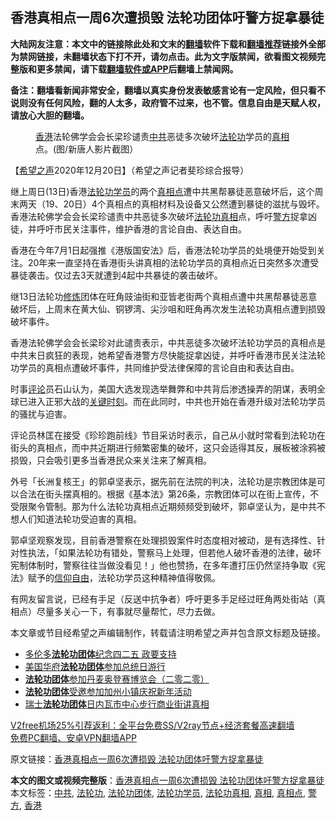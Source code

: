  <h2>香港真相点一周6次遭损毁 法轮功团体吁警方捉拿暴徒</h2> <p class="notice"><b>大陆网友注意：本文中的链接除此处和文末的<a href="https://github.com/bannedbook/fanqiang" >翻墙</a>软件下载和<a href="https://github.com/killgcd/justmysocks/blob/master/README.md">翻墙推荐</a>链接外全部为禁网链接，未翻墙状态下打不开，请勿点击。此为文字版禁闻，欲看图文视频完整版和更多禁闻，请下载<a href="https://github.com/bannedbook/fanqiang">翻墙软件或APP</a>后翻墙上禁闻网。</p><p>备注：翻墙看新闻非常安全，翻墙以真实身份发表敏感言论有一定风险，但只看不说则没有任何风险，翻的人太多，政府管不过来，也不管。信息自由是天赋人权，请放心大胆的翻墙。</b></p>  <div class="entry"> <figure><figcaption><a href="https://www.bannedbook.org/bnews/tag/%e9%a6%99%e6%b8%af/" class="st_tag internal_tag" rel="tag" title="标签 香港 下的日志">香港</a>法轮佛学会会长梁珍谴责<a href="https://www.bannedbook.org/bnews/tag/%e4%b8%ad%e5%85%b1/" class="st_tag internal_tag" rel="tag" title="标签 中共 下的日志">中共</a>恶徒多次破坏<a href="https://www.bannedbook.org/bnews/tag/%e6%b3%95%e8%bd%ae%e5%8a%9f/" class="st_tag internal_tag" rel="tag" title="标签 法轮功 下的日志">法轮功</a>学员的<a href="https://www.bannedbook.org/bnews/tag/%e7%9c%9f%e7%9b%b8/" class="st_tag internal_tag" rel="tag" title="标签 真相 下的日志">真相</a>点。(图/新唐人影片截图）</figcaption></figure> <p>【<span class='wp_keywordlink_affiliate'><a href="https://www.soundofhope.org" title="希望之声" target="_blank">希望之声</a></span>2020年12月20日】（希望之声记者斐珍综合报导）</p> <p>继上周日(13日)香港<a href="https://www.bannedbook.org/bnews/tag/%e6%b3%95%e8%bd%ae%e5%8a%9f%e5%ad%a6%e5%91%98/" class="st_tag internal_tag" rel="tag" title="标签 法轮功学员 下的日志">法轮功学员</a>的两个<a href="https://www.bannedbook.org/bnews/tag/%E7%9C%9F%E7%9B%B8%E7%82%B9/" class="st_tag internal_tag" rel="tag" title="标签 真相点 下的日志">真相点</a>遭中共黑帮暴徒恶意破坏后，这个周末两天（19、20日）4个真相点的真相材料及设备又公然遭到暴徒的滋扰与毁坏。香港法轮佛学会会长梁珍谴责中共恶徒多次破坏<a href="https://www.bannedbook.org/bnews/tag/%e6%b3%95%e8%bd%ae%e5%8a%9f%e7%9c%9f%e7%9b%b8/" class="st_tag internal_tag" rel="tag" title="标签 法轮功真相 下的日志">法轮功真相</a>点，呼吁<a href="https://www.bannedbook.org/bnews/tag/%e8%ad%a6%e6%96%b9/" class="st_tag internal_tag" rel="tag" title="标签 警方 下的日志">警方</a>捉拿凶徒，并呼吁市民关注事件，维护香港的言论自由、表达自由。</p> <p>香港在今年7月1日起强推《港版国安法》后，香港法轮功学员的处境便开始受到关注。20年来一直坚持在香港街头讲真相的法轮功学员的真相点近日突然多次遭受暴徒袭击。仅过去3天就遭到4起中共暴徒的袭击破坏。</p>  <p>继13日法轮功<span class='wp_keywordlink'><a href="https://www.qi-gong.me/" title="气功修炼网" target="_blank">修炼</a></span>团体在旺角豉油街和亚皆老街两个真相点遭中共黑帮暴徒恶意破坏后，上周末在黄大仙、铜锣湾、尖沙咀和旺角再次发生法轮功真相点遭到损毁破坏事件。</p> <p>香港法轮佛学会会长梁珍对此谴责表示，中共恶徒多次破坏法轮功学员的真相点是中共末日疯狂的表现，她希望香港警方尽快能捉拿凶徒，并呼吁香港市民关注法轮功学员的真相点遭破坏事件，共同维护受法律保障的言论自由和表达自由。</p> <p>时事<span class='wp_keywordlink_affiliate'><a href="https://www.bannedbook.org/bnews/comments/" title="新闻评论" target="_blank">评论</a></span>员石山认为，美国大选发现选举舞弊和中共背后渗透操弄的阴谋，表明全球已进入正邪大战的<span class='wp_keywordlink'><a href="https://www.bannedbook.org/forum2/topic151.html" title="关键时刻：李鹏日记" target="_blank">关键时刻</a></span>。而在此同时，中共也开始在香港升级对法轮功学员的骚扰与迫害。</p>  <p>评论员林匡在接受《珍珍跑前线》节目采访时表示，自己从小就时常看到法轮功在街头的真相点，而中共近期进行频繁密集的破坏，这只会适得其反，展板被涂鸦被损毁，只会吸引更多当香港民众来关注来了解真相。</p> <p>外号「长洲复核王」的郭卓坚表示，据先前在法院的判决，法轮功是宗教团体是可以合法在街头摆真相的。根据《基本法》第26条，宗教团体可以在街上宣传，不受限聚令管制。那为什么法轮功真相点近期频频受到破坏，郭卓坚认为，是中共不想人们知道法轮功受迫害的真相。</p> <p>郭卓坚观察发现，目前香港警察在处理损毁案件时态度相对被动，是有选择性、针对性执法，「如果法轮功有错处，警察马上处理，但若他人破坏香港的法律，破坏宪制体制时，警察往往当做没看见！」他也赞扬，在多年遭打压仍然坚持争取《宪法》赋予的<span class='wp_keywordlink'><a href="https://www.bannedbook.org/forum11/topic307.html" title="禁片：在中国宗教信仰自由吗？" target="_blank">信仰自由</a></span>，法轮功学员这种精神值得敬佩。</p>  <p>有网友留言说，已经有手足（反送中抗争者）呼吁更多手足经过旺角两处街站（真相点）尽量多关心一下，有事就尽量帮忙，尽力去做。</p> <p>本文章或节目经希望之声编辑制作，转载请注明希望之声并包含原文标题及链接。</p> <ul class='op-related-articles' title='相关阅读'> <li><a href='https://www.bannedbook.org/bnews/renquan/flg/20200424/1318641.html' target='_blank'>多伦多<b>法轮功团体</b>纪念四二五 政要支持</a></li> <li><a href='https://www.bannedbook.org/bnews/worldnews/usa/20200219/1279693.html' target='_blank'>美国华府<b>法轮功团体</b>参加总统日游行 </a></li> <li><a href='https://www.bannedbook.org/bnews/health/20200219/1279236.html' target='_blank'><b>法轮功团体</b>参加丹麦奥登赛博览会（二零二零）</a></li> <li><a href='https://www.bannedbook.org/bnews/renquan/flg/20200219/1279218.html' target='_blank'><b>法轮功团体</b>受邀参加加州小镇庆祝新年活动</a></li> <li><a href='https://www.bannedbook.org/bnews/tculture/20191209/1237730.html' target='_blank'>瑞士<b>法轮功团体</b>日内瓦市中心步行商业街讲真相</a></li> </ul> <p class="texttj"> <a href="https://www.bannedbook.org/forum23/topic22702.html" target="_blank">V2free机场25%引荐返利：全平台免费SS/V2ray节点+经济套餐高速翻墙</a><br/> <a href="https://github.com/bannedbook/fanqiang/wiki/%E7%A6%81%E9%97%BB%E7%BD%91%E5%AE%89%E5%8D%93%E7%BF%BB%E5%A2%99%E6%96%B0%E9%97%BBAPP" target="_blank">免费PC翻墙、安卓VPN翻墙APP</a></p><p>原文链接：<a class="src_link"  href="https://www.soundofhope.org/post/455713" target="_blank">香港真相点一周6次遭损毁 法轮功团体吁警方捉拿暴徒</a></p> <a name='sharetosocial'></a>       <div><b>本文的图文或视频完整版</b>：<a href='https://www.bannedbook.org/bnews/comments/20201221/1452150.html'>香港真相点一周6次遭损毁 法轮功团体吁警方捉拿暴徒</a></div>  </div><!--END ENTRY--> <div class="postfooter"> <div>本文标签：<a href="https://www.bannedbook.org/bnews/tag/%e4%b8%ad%e5%85%b1/" rel="tag">中共</a>, <a href="https://www.bannedbook.org/bnews/tag/%e6%b3%95%e8%bd%ae%e5%8a%9f/" rel="tag">法轮功</a>, <a href="https://www.bannedbook.org/bnews/tag/%e6%b3%95%e8%bd%ae%e5%8a%9f%e5%9b%a2%e4%bd%93/" rel="tag">法轮功团体</a>, <a href="https://www.bannedbook.org/bnews/tag/%e6%b3%95%e8%bd%ae%e5%8a%9f%e5%ad%a6%e5%91%98/" rel="tag">法轮功学员</a>, <a href="https://www.bannedbook.org/bnews/tag/%e6%b3%95%e8%bd%ae%e5%8a%9f%e7%9c%9f%e7%9b%b8/" rel="tag">法轮功真相</a>, <a href="https://www.bannedbook.org/bnews/tag/%e7%9c%9f%e7%9b%b8/" rel="tag">真相</a>, <a href="https://www.bannedbook.org/bnews/tag/%E7%9C%9F%E7%9B%B8%E7%82%B9/" rel="tag">真相点</a>, <a href="https://www.bannedbook.org/bnews/tag/%e8%ad%a6%e6%96%b9/" rel="tag">警方</a>, <a href="https://www.bannedbook.org/bnews/tag/%e9%a6%99%e6%b8%af/" rel="tag">香港</a></div>  </div><!--END POSTFOOTER--> 